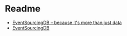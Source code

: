 # Readme


- [EventSourcingDB – because it's more than just data](https://www.thenativeweb.io/products/eventsourcingdb)
- [EventSourcingDB](https://docs.eventsourcingdb.io/)
